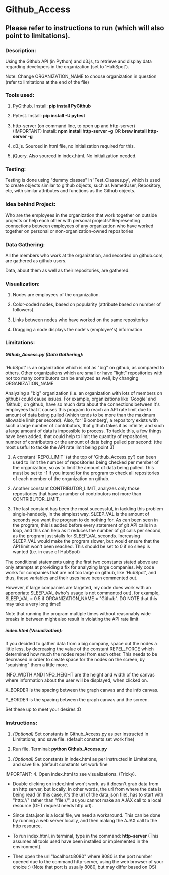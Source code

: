 # Github_Access


## Please refer to instructions to run (which will also point to limitations).

### Description:
Using the Github API (in Python) and d3.js, to retrieve and display data regarding developers in the organization (set to 'HubSpot').

Note: Change ORGANIZATION_NAME to choose organization in question (refer to limitations at the end of the file)


### Tools used:
1. PyGithub.
   Install: **pip install PyGithub**

2. Pytest.
   Install: **pip install -U pytest**

3. http-server (on command line, to open up and http-server) (IMPORTANT)
   Install: **npm install http-server -g** OR **brew install http-server -g**

4. d3.js.
   Sourced in html file, no initialization required for this.

5. jQuery.
   Also sourced in index.html. No initialization needed.


### Testing:
Testing is done using "dummy classes" in 'Test_Classes.py', which is used to create objects similar to github objects, such as NamedUser, Repository, etc, with similar attributes and functions as the Github objects.


### Idea behind Project:
Who are the employees in the organization that work together on outside projects or help each other with personal projects?
Representing connections between employees of any organization who have worked together on personal or non-organization-owned repositories


### Data Gathering:
All the members who work at the organization, and recorded on github.com, are gathered as github users.

Data, about them as well as their repositories, are gathered.


### Visualization:
1. Nodes are employees of the organization.

2. Color-coded nodes, based on popularity (attribute based on number of followers).

3. Links between nodes who have worked on the same repositories

4. Dragging a node displays the node's (employee's) information


### Limitations:

##### Github_Access.py (Data Gathering):

'HubSpot' is an organization which is not as "big" on github, as compared to others. Other organizations which are small or have "light" repositories with not too many contributors can be analyzed as well, by changing ORGANIZATION_NAME

Analyzing a "big" organization (i.e. an organization with lots of members on github) could cause issues. For example, organizations like 'Google' and 'Github', on github, have so much data about the connections between it's employees that it causes this program to reach an API rate limit due to amount of data being pulled (which tends to be more than the maximum allowable limit per second). Also, for 'Bloomberg', a repository exists with such a large number of contributors, that github takes it as infinite, and such a large amount of data is impossible to process. To tackle this, a few things have been added, that could help to limit the quantity of repositories, number of contributors or the amount of data being pulled per second: (the most useful to tackle the API rate limit being point 3)

1. A constant 'REPO_LIMIT' (at the top of 'Github_Access.py') can been used to limit the number of repositories being checked per member of the organization, so as to limit the amount of data being pulled. This must be set to -1 if you intend for the program to check all repositories of each member of the organization on github.

2. Another constant CONTRIBUTOR_LIMIT, analyzes only those repositories that have a number of contributors not more than CONTRIBUTOR_LIMIT.

3. The last constant has been the most successful, in tackling this problem single-handedly, in the simplest way. SLEEP_VAL is the amount of seconds you want the program to do nothing for. As can been seen in the program, this is added before every statement of git API calls in a loop, and this can help as it reduces the number of git calls per second, as the program just stalls for SLEEP_VAL seconds. Increasing SLEEP_VAL would make the program slower, but would ensure that the API limit won't been reached. This should be set to 0 if no sleep is wanted (i.e. in case of HubSpot)

The conditional statements using the first two constants stated above are only attempts at providing a fix for analyzing large companies. My code works for companies that are not too large on github, like 'HubSpot', and thus, these variables and their uses have been commented out.

However, if large companies are targeted, my code does work with an appropriate SLEEP_VAL (who's usage is not commented out), for example, SLEEP_VAL = 0.5 if ORGANIZATION_NAME = "Github". DO NOTE that this may take a very long time!!

Note that running the program multiple times without reasonably wide breaks in between might also result in violating the API rate limit


##### index.html (Visualization):

If you decided to gather data from a big company, space out the nodes a little less, by decreasing the value of the constant REPEL_FORCE which determined how much the nodes repel from each other. This needs to be decreased in order to create space for the nodes on the screen, by "squishing" them a little more.

INFO_WIDTH AND INFO_HEIGHT are the height and width of the canvas where information about the user will be displayed, when clicked on.

X_BORDER is the spacing between the graph canvas and the info canvas.

Y_BORDER is the spacing between the graph canvas and the screen.

Set these up to meet your desires :D


### Instructions:

1. *(Optional)* Set constants in Github_Access.py as per instructed in Limitations, and save file. (default constants set work fine)

2. Run file.
Terminal: **python Github_Access.py**

3. *(Optional)* Set constants in index.html as per instructed in Limitations, and save file. (default constants set work fine

  IMPORTANT:
4. Open index.html to see visualizations. (Tricky).
   - Double clicking on index.html won't work, as it doesn't grab data from an http server, but locally. In other words, the url from where the data is being read (in this case, it's the url of the data.json file), has to start with "http://" rather than "file://", as you cannot make an AJAX call to a local resource (GET request needs http url).

   - Since data.json is a local file, we need a workaround. This can be done by running a web server locally, and then making the AJAX call to the http resource.

   - To run index.html, in terminal, type in the command: **http-server** (This assumes all tools used have been installed or implemented in the environment).

   - Then open the url "localhost:8080" where 8080 is the port number opened due to the command http-server, using the web browser of your choice :) (Note that port is usually 8080, but may differ based on OS)
